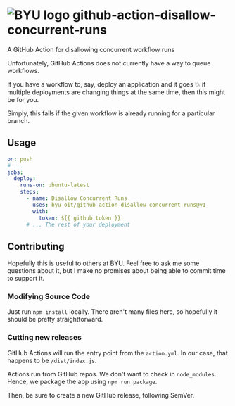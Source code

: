 # ![BYU logo](https://www.hscripts.com/freeimages/logos/university-logos/byu/byu-logo-clipart-128.gif) github-action-disallow-concurrent-runs
A GitHub Action for disallowing concurrent workflow runs

Unfortunately, GitHub Actions does not currently have a way to queue workflows.

If you have a workflow to, say, deploy an application and it goes :boom: if multiple deployments are changing things at the same time, then this might be for you.

Simply, this fails if the given workflow is already running for a particular branch.

## Usage

```yaml
on: push
# ...
jobs:
  deploy:
    runs-on: ubuntu-latest
    steps:
      - name: Disallow Concurrent Runs
        uses: byu-oit/github-action-disallow-concurrent-runs@v1
        with:
          token: ${{ github.token }}
      # ... The rest of your deployment
```

## Contributing
Hopefully this is useful to others at BYU. Feel free to ask me some questions about it, but I make no promises about being able to commit time to support it.

### Modifying Source Code

Just run `npm install` locally. There aren't many files here, so hopefully it should be pretty straightforward.

### Cutting new releases

GitHub Actions will run the entry point from the `action.yml`. In our case, that happens to be `/dist/index.js`.

Actions run from GitHub repos. We don't want to check in `node_modules`. Hence, we package the app using `npm run package`.

Then, be sure to create a new GitHub release, following SemVer.
